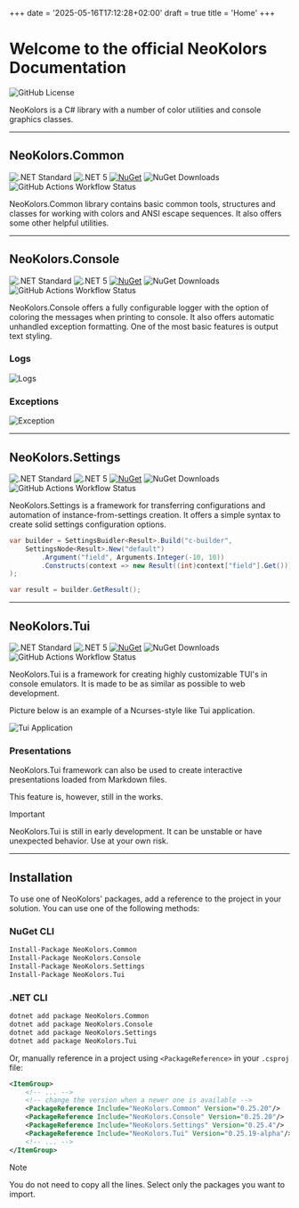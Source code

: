 +++
date = '2025-05-16T17:12:28+02:00'
draft = true
title = 'Home'
+++

# Welcome to the official NeoKolors Documentation

![GitHub License](https://img.shields.io/github/license/KryKomDev/NeoKolors?style=for-the-badge&labelColor=%236c7086&color=%23fab387)

NeoKolors is a C# library with a number of color utilities and console graphics classes.

---

## NeoKolors.Common

![.NET Standard](https://img.shields.io/badge/.NET-Standard2.0-89b4fa?style=for-the-badge&labelColor=6c7086)
![.NET 5](https://img.shields.io/badge/.NET-5.0-cba6f7?style=for-the-badge&labelColor=6c7086)
[![NuGet](https://img.shields.io/nuget/v/NeoKolors.Common?color=f5c2e7&style=for-the-badge&labelColor=6c7086)](https://www.nuget.org/packages/NeoKolors.Common)
![NuGet Downloads](https://img.shields.io/nuget/dt/NeoKolors.Common?color=a6e3a1&style=for-the-badge&labelColor=6c7086)
![GitHub Actions Workflow Status](https://img.shields.io/github/actions/workflow/status/KryKomDev/NeoKolors/build-common.yml?style=for-the-badge&labelColor=%236c7086&color=%23f9e2af)

NeoKolors.Common library contains basic common tools, structures and classes
for working with colors and ANSI escape sequences. It also offers some other
helpful utilities.

---

## NeoKolors.Console

![.NET Standard](https://img.shields.io/badge/.NET-Standard2.0-89b4fa?style=for-the-badge&labelColor=6c7086)
![.NET 5](https://img.shields.io/badge/.NET-5.0-cba6f7?style=for-the-badge&labelColor=6c7086)
[![NuGet](https://img.shields.io/nuget/v/NeoKolors.Console?color=f5c2e7&style=for-the-badge&labelColor=6c7086)](https://www.nuget.org/packages/NeoKolors.Common)
![NuGet Downloads](https://img.shields.io/nuget/dt/NeoKolors.Console?color=a6e3a1&style=for-the-badge&labelColor=6c7086)
![GitHub Actions Workflow Status](https://img.shields.io/github/actions/workflow/status/KryKomDev/NeoKolors/build-console.yml?style=for-the-badge&labelColor=%236c7086&color=%23f9e2af)

NeoKolors.Console offers a fully configurable logger with the option of 
coloring the messages when printing to console. It also offers automatic 
unhandled exception formatting. One of the most basic features is output text styling.

### Logs
![Logs](images/logs.png)

### Exceptions
![Exception](images/exception.png)

---

## NeoKolors.Settings

![.NET Standard](https://img.shields.io/badge/.NET-Standard2.0-89b4fa?style=for-the-badge&labelColor=6c7086)
![.NET 5](https://img.shields.io/badge/.NET-5.0-cba6f7?style=for-the-badge&labelColor=6c7086)
[![NuGet](https://img.shields.io/nuget/v/NeoKolors.Settings?color=f5c2e7&style=for-the-badge&labelColor=6c7086)](https://www.nuget.org/packages/NeoKolors.Common)
![NuGet Downloads](https://img.shields.io/nuget/dt/NeoKolors.Settings?color=a6e3a1&style=for-the-badge&labelColor=6c7086)
![GitHub Actions Workflow Status](https://img.shields.io/github/actions/workflow/status/KryKomDev/NeoKolors/build-settings.yml?style=for-the-badge&labelColor=%236c7086&color=%23f9e2af)

NeoKolors.Settings is a framework for transferring configurations and automation
of instance-from-settings creation.
It offers a simple syntax to create solid settings configuration options.

```c# 
var builder = SettingsBuidler<Result>.Build("c-builder",
    SettingsNode<Result>.New("default")
        .Argument("field", Arguments.Integer(-10, 10))
        .Constructs(context => new Result((int)context["field"].Get()))
);

var result = builder.GetResult();
```

---

## NeoKolors.Tui

![.NET Standard](https://img.shields.io/badge/.NET-Standard2.1-89b4fa?style=for-the-badge&labelColor=6c7086)
![.NET 5](https://img.shields.io/badge/.NET-5.0-cba6f7?style=for-the-badge&labelColor=6c7086)
[![NuGet](https://img.shields.io/nuget/v/NeoKolors.Tui?color=f5c2e7&style=for-the-badge&labelColor=6c7086)](https://www.nuget.org/packages/NeoKolors.Common)
![NuGet Downloads](https://img.shields.io/nuget/dt/NeoKolors.Tui?color=a6e3a1&style=for-the-badge&labelColor=6c7086)
![GitHub Actions Workflow Status](https://img.shields.io/github/actions/workflow/status/KryKomDev/NeoKolors/build-tui.yml?style=for-the-badge&labelColor=%236c7086&color=%23f9e2af)

NeoKolors.Tui is a framework for creating highly customizable TUI's in console emulators.
It is made to be as similar as possible to web development. 

Picture below is an example of a Ncurses-style like Tui application.

![Tui Application](images/tui.png)

### Presentations

NeoKolors.Tui framework can also be used to create interactive presentations loaded
from Markdown files.

This feature is, however, still in the works.

> [!IMPORTANT]
> NeoKolors.Tui is still in early development. It can be unstable or have unexpected
> behavior. Use at your own risk.

---

## Installation

To use one of NeoKolors' packages, add a reference to the project in your solution.
You can use one of the following methods:

### NuGet CLI

```bash {{ copy = true }}
Install-Package NeoKolors.Common
Install-Package NeoKolors.Console
Install-Package NeoKolors.Settings
Install-Package NeoKolors.Tui
```

### .NET CLI

```bash
dotnet add package NeoKolors.Common
dotnet add package NeoKolors.Console
dotnet add package NeoKolors.Settings
dotnet add package NeoKolors.Tui
```

Or, manually reference in a project using `<PackageReference>` in your `.csproj` file:

``` xml
<ItemGroup>
    <!-- ... -->
    <!-- change the version when a newer one is available -->
    <PackageReference Include="NeoKolors.Common" Version="0.25.20"/>
    <PackageReference Include="NeoKolors.Console" Version="0.25.20"/>
    <PackageReference Include="NeoKolors.Settings" Version="0.25.4"/>
    <PackageReference Include="NeoKolors.Tui" Version="0.25.19-alpha"/>
    <!-- ... -->
</ItemGroup>
```

> [!NOTE]
> You do not need to copy all the lines. Select only the packages you want to import.